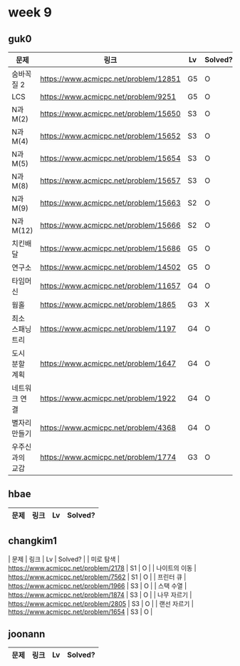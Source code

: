 # week 9

## guk0
| 문제 | 링크 | Lv  | Solved? |
| --- | --- | --- | --- |
| 숨바꼭질 2 | https://www.acmicpc.net/problem/12851 | G5 | O |
| LCS | https://www.acmicpc.net/problem/9251 | G5 | O |
| N과 M(2) | https://www.acmicpc.net/problem/15650 | S3 | O |
| N과 M(4) | https://www.acmicpc.net/problem/15652 | S3 | O |
| N과 M(5) | https://www.acmicpc.net/problem/15654 | S3 | O |
| N과 M(8) | https://www.acmicpc.net/problem/15657 | S3 | O |
| N과 M(9) | https://www.acmicpc.net/problem/15663 | S2 | O |
| N과 M(12) | https://www.acmicpc.net/problem/15666 | S2 | O |
| 치킨배달 | https://www.acmicpc.net/problem/15686 | G5 | O |
| 연구소 | https://www.acmicpc.net/problem/14502 | G5 | O |
| 타임머신 | https://www.acmicpc.net/problem/11657 | G4 | O |
| 웜홀 | https://www.acmicpc.net/problem/1865 | G3 | X |
| 최소 스패닝 트리 | https://www.acmicpc.net/problem/1197 | G4 | O |
| 도시 분할 계획 | https://www.acmicpc.net/problem/1647 | G4 | O |
| 네트워크 연결 | https://www.acmicpc.net/problem/1922 | G4 | O |
| 별자리 만들기 | https://www.acmicpc.net/problem/4368 | G4 | O |
| 우주신과의 교감 | https://www.acmicpc.net/problem/1774 | G3 | O |



## hbae 
| 문제 | 링크 | Lv  | Solved? |
| --- | --- | --- | --- |

## changkim1
| 문제 | 링크 | Lv  | Solved? |
| 미로 탐색 | https://www.acmicpc.net/problem/2178 | S1 | O |
| 나이트의 이동 | https://www.acmicpc.net/problem/7562 | S1 | O |
| 프린터 큐 | https://www.acmicpc.net/problem/1966 | S3 | O |
| 스택 수열 | https://www.acmicpc.net/problem/1874 | S3 | O |
| 나무 자르기 | https://www.acmicpc.net/problem/2805 | S3 | O |
| 랜선 자르기 | https://www.acmicpc.net/problem/1654 | S3 | O |


## joonann
| 문제 | 링크 | Lv  | Solved? |
| --- | --- | --- | --- |
